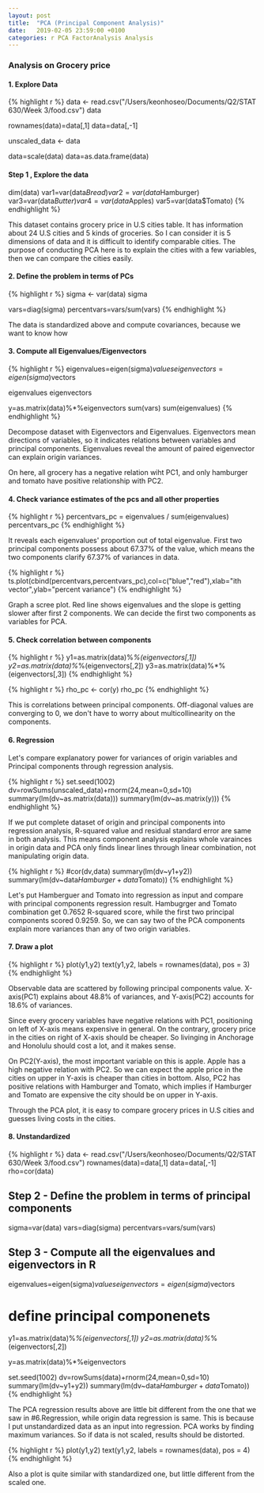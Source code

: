 ```yaml
---
layout: post
title:  "PCA (Principal Component Analysis)"
date:   2019-02-05 23:59:00 +0100
categories: r PCA FactorAnalysis Analysis
---
```


### Analysis on Grocery price

#### 1. Explore Data

{% highlight r %}
data <- read.csv("/Users/keonhoseo/Documents/Q2/STAT 630/Week 3/food.csv")
data

rownames(data)=data[,1]
data=data[,-1]

unscaled_data <- data

data=scale(data)
data=as.data.frame(data)

#### Step 1 , Explore the data
dim(data)
var1=var(data$Bread)
var2=var(data$Hamburger)
var3=var(data$Butter)
var4=var(data$Apples)
var5=var(data$Tomato)
{% endhighlight %}


This dataset contains grocery price in U.S cities table. It has information about 24 U.S cities and 5 kinds of groceries. So I can consider it is 5 dimensions of data and it is difficult to identify comparable cities. The purpose of conducting PCA here is to explain the cities with a few variables, then we can compare the cities easily.


#### 2. Define the problem in terms of PCs

{% highlight r %}
sigma <- var(data)
sigma

vars=diag(sigma)
percentvars=vars/sum(vars)
{% endhighlight %}

The data is standardized above and compute covariances, because we want to know how 

#### 3. Compute all Eigenvalues/Eigenvectors 

{% highlight r %}
eigenvalues=eigen(sigma)$values
eigenvectors=eigen(sigma)$vectors

eigenvalues
eigenvectors

y=as.matrix(data)%*%eigenvectors
sum(vars)
sum(eigenvalues)
{% endhighlight %}


Decompose dataset with Eigenvectors and Eigenvalues. Eigenvectors mean directions of variables, so it indicates relations between variables and principal components. Eigenvalues reveal the amount of paired eigenvector can explain origin variances.

On here, all grocery has a negative relation wiht PC1, and only hamburger and tomato have positive relationship with PC2.

#### 4. Check variance estimates of the pcs and all other properties

{% highlight r %}
percentvars_pc = eigenvalues / sum(eigenvalues)
percentvars_pc
{% endhighlight %}

It reveals each eigenvalues' proportion out of total eigenvalue. First two principal components possess about 67.37% of the value, which means the two components clarify 67.37% of variances in data.

{% highlight r %}
ts.plot(cbind(percentvars,percentvars_pc),col=c("blue","red"),xlab="ith vector",ylab="percent variance")
{% endhighlight %}

Graph a scree plot. Red line shows eigenvalues and the slope is getting slower after first 2 components. We can decide the first two components as variables for PCA.


#### 5. Check correlation between components

{% highlight r %}
y1=as.matrix(data)%*%(eigenvectors[,1])
y2=as.matrix(data)%*%(eigenvectors[,2])
y3=as.matrix(data)%*%(eigenvectors[,3])
{% endhighlight %}



{% highlight r %}
rho_pc <- cor(y)
rho_pc
{% endhighlight %}


This is correlations between principal components. Off-diagonal values are converging to 0, we don't have to worry about multicollinearity on the components.

#### 6. Regression

Let's compare explanatory power for variances of origin variables and Principal components through regression analysis.

{% highlight r %}
set.seed(1002)
dv=rowSums(unscaled_data)+rnorm(24,mean=0,sd=10)
summary(lm(dv~as.matrix(data)))
summary(lm(dv~as.matrix(y)))
{% endhighlight %}


If we put complete dataset of origin and principal components into regression analysis, R-squared value and residual standard error are same in both analysis. This means component analysis explains whole varainces in origin data and PCA only finds linear lines through linear combination, not manipulating origin data.

{% highlight r %}
#cor(dv,data)
summary(lm(dv~y1+y2))
summary(lm(dv~data$Hamburger+data$Tomato))
{% endhighlight %}

Let's put Hamberguer and Tomato into regression as input and compare with principal components regression result. Hambugrger and Tomato combination get 0.7652 R-squared score, while the first two principal components scored 0.9259. So, we can say two of the PCA components explain more variances than any of two origin variables.


#### 7. Draw a plot

{% highlight r %}
plot(y1,y2)
text(y1,y2, labels = rownames(data), pos = 3)
{% endhighlight %}



Observable data are scattered by following principal components value. X-axis(PC1) explains about 48.8% of variances, and Y-axis(PC2) accounts for 18.6% of variances. 

Since every grocery variables have negative relations with PC1, positioning on left of X-axis means expensive in general. On the contrary, grocery price in the cities on right of X-axis should be cheaper. So livinging in Anchorage and Honolulu should cost a lot, and it makes sense.

On PC2(Y-axis), the most important variable on this is apple. Apple has a high negative relation with PC2. So we can expect the apple price in the cities on upper in Y-axis is cheaper than cities in bottom. Also, PC2 has positive relations with Hamburger and Tomato, which implies if Hamburger and Tomato are expensive the city should be on upper in Y-axis.

Through the PCA plot, it is easy to compare grocery prices in U.S cities and guesses living costs in the cities. 


#### 8. Unstandardized

{% highlight r %}
data <- read.csv("/Users/keonhoseo/Documents/Q2/STAT 630/Week 3/food.csv")
rownames(data)=data[,1]
data=data[,-1]
rho=cor(data)
## Step 2 - Define the problem in terms of principal components
sigma=var(data)
vars=diag(sigma)
percentvars=vars/sum(vars)

## Step 3 - Compute all the eigenvalues and eigenvectors in R

eigenvalues=eigen(sigma)$values
eigenvectors=eigen(sigma)$vectors

# define principal componenets
y1=as.matrix(data)%*%(eigenvectors[,1])
y2=as.matrix(data)%*%(eigenvectors[,2])

y=as.matrix(data)%*%eigenvectors

set.seed(1002)
dv=rowSums(data)+rnorm(24,mean=0,sd=10)
summary(lm(dv~y1+y2))
summary(lm(dv~data$Hamburger+data$Tomato))
{% endhighlight %}


The PCA regression results above are little bit different from the one that we saw in #6.Regression, while origin data regression is same. This is because I put unstandardized data as an input into regression. PCA works by finding maximum variances. So if data is not scaled, results should be distorted.

{% highlight r %}
plot(y1,y2)
text(y1,y2, labels = rownames(data), pos = 4)
{% endhighlight %}


Also a plot is quite similar with standardized one, but little different from the scaled one.


